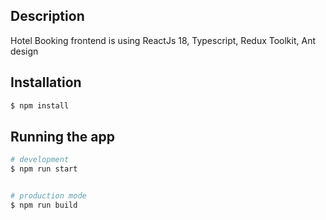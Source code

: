 ## Description

Hotel Booking frontend is using ReactJs 18, Typescript, Redux Toolkit, Ant design

## Installation

```bash
$ npm install
```

## Running the app

```bash
# development
$ npm run start


# production mode
$ npm run build
```
